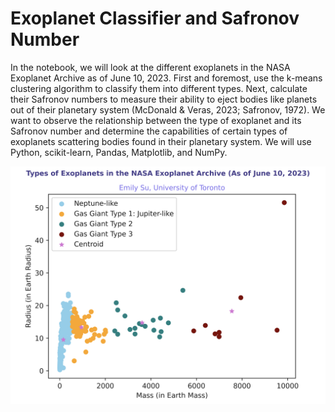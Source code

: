 # Exoplanet Classifier and Safronov Number
In the notebook, we will look at the different exoplanets in the NASA Exoplanet Archive as of June 10, 2023. First and foremost, use the k-means clustering algorithm to classify them into different types. Next, calculate their Safronov numbers to measure their ability to eject bodies like planets out of their planetary system (McDonald & Veras, 2023; Safronov, 1972). We want to observe the relationship between the type of exoplanet and its Safronov number and determine the capabilities of certain types of exoplanets scattering bodies found in their planetary system. We will use Python, scikit-learn, Pandas, Matplotlib, and NumPy.

![visualization text](visualization.png)
